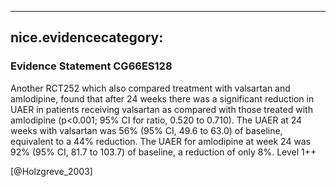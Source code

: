 
---
nice.evidencecategory: 
---

### Evidence Statement CG66ES128
Another RCT252 which also compared treatment with valsartan and amlodipine, found that
after 24 weeks there was a significant reduction in UAER in patients receiving valsartan as
compared with those treated with amlodipine (p<0.001; 95% CI for ratio, 0.520 to 0.710). The
UAER at 24 weeks with valsartan was 56% (95% CI, 49.6 to 63.0) of baseline, equivalent to a
44% reduction. The UAER for amlodipine at week 24 was 92% (95% CI, 81.7 to 103.7) of
baseline, a reduction of only 8%. Level 1++

[@Holzgreve_2003]


